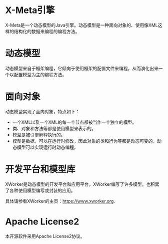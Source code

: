 X-Meta引擎
======
X-Meta是一个动态模型的Java引擎。动态模型是一种面向对象的、使用像XML这样的结构化的数据来编程的编程方法。

动态模型
======
动态模型来自于框架编程，它倾向于使用框架的配置文件来编程，从而演化出来一个以配置模型为主的编程方法。

面向对象
======
动态模型实现了面向对象，特点如下：
- 一个XML以及一个XML的每一个节点都被当作一个独立的模型。
- 类、对象和方法等都是使用模型来表示的。
- 模型是被引擎解释执行的。
- 模型是数据，可以在运行时修改，因此对象的类和行为等都是动态可变的，动态模型可以实现运行时动态编程。

开发平台和模型库
======
XWorker是动态模型的开发平台和应用平台，XWorker编写了许多模型，也积累了各种使用模型编写或封装的应用。

具体请参看XWorker的主页：https://www.xworker.org.

Apache License2
======
本开源软件采用Apache License2协议。
